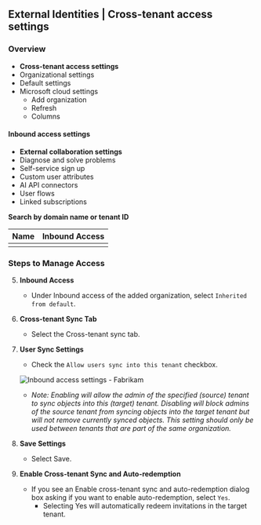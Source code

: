 ## External Identities | Cross-tenant access settings

### Overview
- **Cross-tenant access settings**
- Organizational settings
- Default settings
- Microsoft cloud settings
  - Add organization
  - Refresh
  - Columns

#### Inbound access settings
- **External collaboration settings**
- Diagnose and solve problems
- Self-service sign up
- Custom user attributes
- AI API connectors
- User flows
- Linked subscriptions

**Search by domain name or tenant ID**

| Name  | Inbound Access |
| ------ | --------------- |
| <No organizations found> | |

### Steps to Manage Access

5. **Inbound Access**
   - Under Inbound access of the added organization, select `Inherited from default`.

6. **Cross-tenant Sync Tab**
   - Select the Cross-tenant sync tab.

7. **User Sync Settings**
   - Check the `Allow users sync into this tenant` checkbox.

   ![Inbound access settings - Fabrikam](image-link-here)  
   - *Note: Enabling will allow the admin of the specified (source) tenant to sync objects into this (target) tenant. Disabling will block admins of the source tenant from syncing objects into the target tenant but will not remove currently synced objects. This setting should only be used between tenants that are part of the same organization.*

8. **Save Settings**
   - Select Save.

9. **Enable Cross-tenant Sync and Auto-redemption**
   - If you see an Enable cross-tenant sync and auto-redemption dialog box asking if you want to enable auto-redemption, select `Yes`.
     - Selecting Yes will automatically redeem invitations in the target tenant.